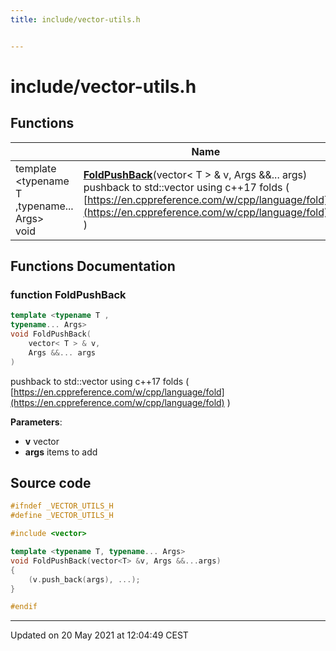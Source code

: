 ```yaml
---
title: include/vector-utils.h


---
```


# include/vector-utils.h












## Functions

|                | Name           |
| -------------- | -------------- |
| template \<typename T ,typename... Args\></br>void | **[FoldPushBack](https://github.com/devel0/iot-utils/tree/main/data/api/Files/vector-utils_8h.md#function-foldpushback)**(vector< T > & v, Args &&... args) <br>pushback to std::vector using c++17 folds ( [https://en.cppreference.com/w/cpp/language/fold](https://en.cppreference.com/w/cpp/language/fold) )  |








## Functions Documentation

### function FoldPushBack

```cpp
template <typename T ,
typename... Args>
void FoldPushBack(
    vector< T > & v,
    Args &&... args
)
```

pushback to std::vector using c++17 folds ( [https://en.cppreference.com/w/cpp/language/fold](https://en.cppreference.com/w/cpp/language/fold) ) 

**Parameters**: 

  * **v** vector 
  * **args** items to add 
































## Source code

```cpp
#ifndef _VECTOR_UTILS_H
#define _VECTOR_UTILS_H

#include <vector>

template <typename T, typename... Args>
void FoldPushBack(vector<T> &v, Args &&...args)
{
    (v.push_back(args), ...);
}

#endif
```


-------------------------------

Updated on 20 May 2021 at 12:04:49 CEST
